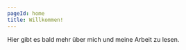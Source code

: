 ```yaml
---
pageId: home
title: Willkommen!
---
```


Hier gibt es bald mehr über mich und meine Arbeit zu lesen.
